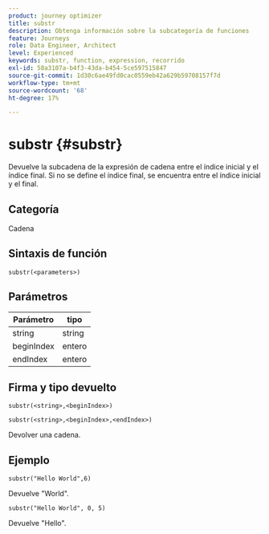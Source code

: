 ```yaml
---
product: journey optimizer
title: substr
description: Obtenga información sobre la subcategoría de funciones
feature: Journeys
role: Data Engineer, Architect
level: Experienced
keywords: substr, function, expression, recorrido
exl-id: 58a3107a-b4f3-43da-b454-5ce597515847
source-git-commit: 1d30c6ae49fd0cac0559eb42a629b59708157f7d
workflow-type: tm+mt
source-wordcount: '68'
ht-degree: 17%

---
```


# substr {#substr}

Devuelve la subcadena de la expresión de cadena entre el índice inicial y el índice final. Si no se define el índice final, se encuentra entre el índice inicial y el final.

## Categoría

Cadena

## Sintaxis de función

`substr(<parameters>)`

## Parámetros

| Parámetro | tipo |
|-------------|----------|
| string | string |
| beginIndex | entero |
| endIndex | entero |

## Firma y tipo devuelto

`substr(<string>,<beginIndex>)`

`substr(<string>,<beginIndex>,<endIndex>)`

Devolver una cadena.

## Ejemplo

`substr("Hello World",6)`

Devuelve &quot;World&quot;.

`substr("Hello World", 0, 5)`

Devuelve &quot;Hello&quot;.
